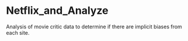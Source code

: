 # Netflix_and_Analyze
Analysis of movie critic data to determine if there are implicit biases from each site.
